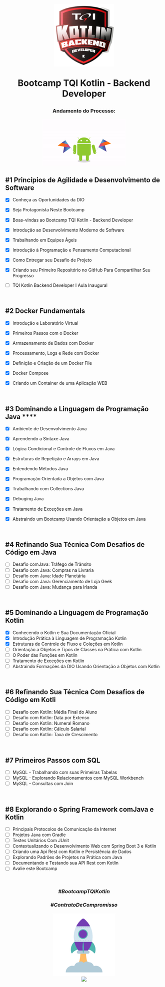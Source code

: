 <div align="center">


<h1><img height="200vh" src="Imagens/logo_bootcamp.webp">

Bootcamp TQI Kotlin - Backend Developer </h1>

<h3> Andamento do Processo:</h3>

<img height="150vh" src="Imagens/kotlin.gif">

</div>


## #1 Princípios de Agilidade e Desenvolvimento de Software

  - [x] Conheça as Oportunidades da DIO

  - [x] Seja Protagonista Neste Bootcamp
  
  - [x] Boas-vindas ao Bootcamp TQI Kotlin - Backend Developer

  - [x] Introdução ao Desenvolvimento Moderno de Software

  - [x] Trabalhando em Equipes Ágeis
 
  - [x] Introdução à Programação e Pensamento Computacional
  
  - [x]	Como Entregar seu Desafio de Projeto
	
  - [x] Criando seu Primeiro Repositório no GitHub Para Compartilhar Seu Progresso

  - [ ] TQI Kotlin Backend Developer I Aula Inaugural


  <br/>


## #2 Docker Fundamentals

  - [x] Introdução e Laboratório Virtual

  - [x] Primeiros Passos com o Docker

  - [x] Armazenamento de Dados com Docker

  - [x] Processamento, Logs e Rede com Docker

  - [x] Definição e Criação de um Docker File

  - [x] Docker Compose

  - [x] Criando um Container de uma Aplicação WEB

  <br/>

## #3 Dominando a Linguagem de Programação Java    ****

  - [x] Ambiente de Desenvolvimento Java
  - [x] Aprendendo a Sintaxe Java
  - [x] Lógica Condicional e Controle de Fluxos em Java
  - [x] Estruturas de Repetição e Arrays em Java
  - [x] Entendendo Métodos Java
  - [x] Programação Orientada a Objetos com Java
  - [x] Trabalhando com Collections Java
  - [x] Debuging Java
  - [x] Tratamento de Exceções em Java
  - [x] Abstraindo um Bootcamp Usando Orientação a Objetos em Java


  <br/>  


## #4 Refinando Sua Técnica Com Desafios de Código em Java

  - [ ] Desafio comJava: Tráfego de Trânsito
  - [ ] Desafio com Java: Compras na Livraria
  - [ ] Desafio com Java: Idade Planetária
  - [ ] Desafio com Java: Gerenciamento de Loja Geek
  - [ ] Desafio com Java: Mudança para Irlanda

  <br/>  

## #5 Dominando a Linguagem de Programação Kotlin

   - [x] Conhecendo o Kotlin e Sua Documentação Oficial
   - [x] Introdução Prática à Linguagem de Programação Kotlin
   - [x] Estruturas de Controle de Fluxo e Coleções em Kotlin
   - [ ] Orientação a Objetos e Tipos de Classes na Prática com Kotlin
   - [ ] O Poder das Funções em Kotlin
   - [ ] Tratamento de Exceções em Kotlin
   - [ ] Abstraindo Formações da DIO Usando Orientação a Objetos com Kotlin

  <br/>    

## #6 Refinando Sua Técnica Com Desafios de Código em Kotli

  - [ ] Desafio com Kotlin: Média Final do Aluno
  - [ ] Desafio com Kotlin: Data por Extenso
  - [ ] Desafio com Kotlin: Numeral Romano
  - [ ] Desafio com Kotlin: Cálculo Salarial
  - [ ] Desafio com Kotlin: Taxa de Crescimento

  <br/>    


## #7 Primeiros Passos com SQL

  - [ ] MySQL - Trabalhando com suas Primeiras Tabelas
  - [ ] MySQL - Explorando Relacionamentos com MySQL Workbench
  - [ ] MySQL - Consultas com Join
 
  <br/>    


## #8 Explorando o Spring Framework comJava e Kotlin	


  - [ ] Principais Protocolos de Comunicação da Internet
  - [ ] Projetos Java com Gradle
  - [ ] Testes Unitários Com JUnit
  - [ ] Contextualizando o Desenvolvimento Web com Spring Boot 3 e Kotlin
  - [ ] Criando uma Api Rest com Kotlin e Persistência de Dados
  - [ ] Explorando Padrões de Projetos na Prática com Java
  - [ ] Documentando e Testando sua API Rest com Kotlin
  - [ ] Avalie este Bootcamp

  <br/>    




  <div align="center">

### _#BootcampTQIKotlin_

### _#ContratoDeCompromisso_

  <img height="200vh" src="Imagens/foguete.gif"><br><a href="https://www.linkedin.com/in/adrianolima-dev/" target="_blank"><img height="40vh" src="https://cdn-icons-png.flaticon.com/512/3536/3536505.png" target="_blank"></a>
</div>